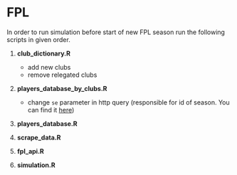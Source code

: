 # FPL

In order to run simulation before start of new FPL season run the following scripts in given order.

1. **club_dictionary.R** 
    - add new clubs
    - remove relegated clubs

2. **players_database_by_clubs.R**
    - change `se` parameter in http query (responsible for id of season. You can find it [here](https://www.premierleague.com/players))

3. **players_database.R**

4. **scrape_data.R**

5. **fpl_api.R**

6. **simulation.R**
